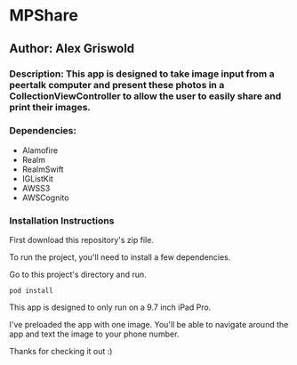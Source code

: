 # MPShare
## Author: Alex Griswold
### Description: This app is designed to take image input from a peertalk computer and present these photos in a CollectionViewController to allow the user to easily share and print their images.

### Dependencies:
- Alamofire
- Realm
- RealmSwift
- IGListKit
- AWSS3
- AWSCognito 

### Installation Instructions
First download this repository's zip file.

To run the project, you'll need to install a few dependencies.

Go to this project's directory and run. 

```
pod install 
```
This app is designed to only run on a 9.7 inch iPad Pro. 

I've preloaded the app with one image. You'll be able to navigate around the app and text the image to your phone number. 

Thanks for checking it out :)
